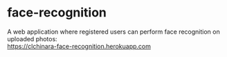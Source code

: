 # face-recognition

A web application where registered users can perform face recognition on uploaded photos: \
https://clchinara-face-recognition.herokuapp.com
